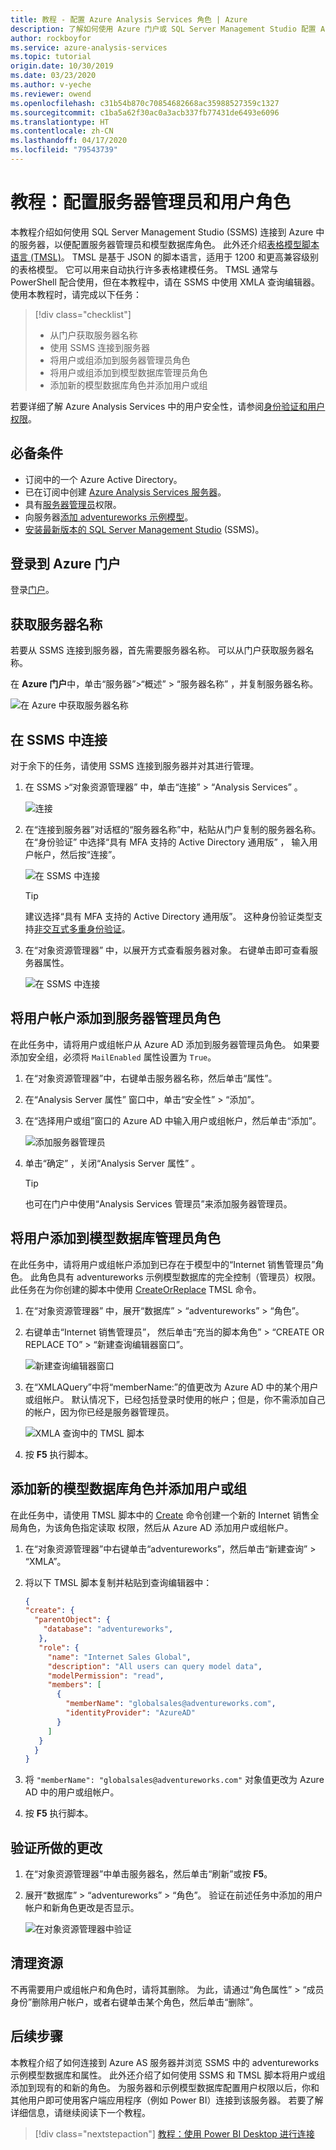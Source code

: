 ```yaml
---
title: 教程 - 配置 Azure Analysis Services 角色 | Azure
description: 了解如何使用 Azure 门户或 SQL Server Management Studio 配置 Azure Analysis Services 管理员和用户角色。
author: rockboyfor
ms.service: azure-analysis-services
ms.topic: tutorial
origin.date: 10/30/2019
ms.date: 03/23/2020
ms.author: v-yeche
ms.reviewer: owend
ms.openlocfilehash: c31b54b870c70854682668ac35988527359c1327
ms.sourcegitcommit: c1ba5a62f30ac0a3acb337fb77431de6493e6096
ms.translationtype: HT
ms.contentlocale: zh-CN
ms.lasthandoff: 04/17/2020
ms.locfileid: "79543739"
---
```

<!--Notice: Verify successfully-->
# <a name="tutorial-configure-server-administrator-and-user-roles"></a>教程：配置服务器管理员和用户角色

 本教程介绍如何使用 SQL Server Management Studio (SSMS) 连接到 Azure 中的服务器，以便配置服务器管理员和模型数据库角色。 此外还介绍[表格模型脚本语言 (TMSL)](https://docs.microsoft.com/analysis-services/tabular-model-programming-compatibility-level-1200/tabular-model-programming-for-compatibility-level-1200)。 TMSL 是基于 JSON 的脚本语言，适用于 1200 和更高兼容级别的表格模型。 它可以用来自动执行许多表格建模任务。 TMSL 通常与 PowerShell 配合使用，但在本教程中，请在 SSMS 中使用 XMLA 查询编辑器。 使用本教程时，请完成以下任务： 

> [!div class="checklist"]
> * 从门户获取服务器名称
> * 使用 SSMS 连接到服务器
> * 将用户或组添加到服务器管理员角色 
> * 将用户或组添加到模型数据库管理员角色
> * 添加新的模型数据库角色并添加用户或组

若要详细了解 Azure Analysis Services 中的用户安全性，请参阅[身份验证和用户权限](../analysis-services-manage-users.md)。 

## <a name="prerequisites"></a>必备条件

- 订阅中的一个 Azure Active Directory。
- 已在订阅中创建 [Azure Analysis Services 服务器](../analysis-services-create-server.md)。
- 具有[服务器管理员](../analysis-services-server-admins.md)权限。
- 向服务器[添加 adventureworks 示例模型](../analysis-services-create-sample-model.md)。
- [安装最新版本的 SQL Server Management Studio](https://docs.microsoft.com/sql/ssms/download-sql-server-management-studio-ssms) (SSMS)。

## <a name="sign-in-to-the-azure-portal"></a>登录到 Azure 门户

登录[门户](https://portal.azure.cn/)。

## <a name="get-server-name"></a>获取服务器名称
若要从 SSMS 连接到服务器，首先需要服务器名称。 可以从门户获取服务器名称。

在 **Azure 门户**中，单击“服务器”>“概述”   > “服务器名称”  ，并复制服务器名称。

<!--MOONCAKE: Remove the four empty chars to avoid the wrong code format-->

![在 Azure 中获取服务器名称](./media/analysis-services-tutorial-roles/aas-copy-server-name.png)

<!--MOONCAKE: Remove the four empty chars to avoid the wrong code format-->

## <a name="connect-in-ssms"></a>在 SSMS 中连接

对于余下的任务，请使用 SSMS 连接到服务器并对其进行管理。

1. 在 SSMS >“对象资源管理器”  中，单击“连接”   > “Analysis Services”  。

    ![连接](./media/analysis-services-tutorial-roles/aas-ssms-connect.png)

2. 在“连接到服务器”对话框的“服务器名称”中，粘贴从门户复制的服务器名称。   在“身份验证”  中选择“具有 MFA 支持的 Active Directory 通用版”  ，  输入用户帐户，然后按“连接”。

    ![在 SSMS 中连接](./media/analysis-services-tutorial-roles/aas-connect-ssms-auth.png)

    > [!TIP]
    > 建议选择“具有 MFA 支持的 Active Directory 通用版”。 这种身份验证类型支持[非交互式多重身份验证](../../sql-database/sql-database-ssms-mfa-authentication.md)。 

3. 在“对象资源管理器”  中，以展开方式查看服务器对象。 右键单击即可查看服务器属性。

    ![在 SSMS 中连接](./media/analysis-services-tutorial-roles/aas-connect-ssms-objexp.png)

## <a name="add-a-user-account-to-the-server-administrator-role"></a>将用户帐户添加到服务器管理员角色

在此任务中，请将用户或组帐户从 Azure AD 添加到服务器管理员角色。 如果要添加安全组，必须将 `MailEnabled` 属性设置为 `True`。

1. 在“对象资源管理器”中，右键单击服务器名称，然后单击“属性”。   
2. 在“Analysis Server 属性”  窗口中，单击“安全性”   >   “添加”。
3. 在“选择用户或组”窗口的 Azure AD 中输入用户或组帐户，然后单击“添加”。   

    ![添加服务器管理员](./media/analysis-services-tutorial-roles/aas-add-server-admin.png)

4. 单击“确定”  ，关闭“Analysis Server 属性”  。

    > [!TIP]
    > 也可在门户中使用“Analysis Services 管理员”来添加服务器管理员。  

## <a name="add-a-user-to-the-model-database-administrator-role"></a>将用户添加到模型数据库管理员角色

在此任务中，请将用户或组帐户添加到已存在于模型中的“Internet 销售管理员”角色。 此角色具有 adventureworks 示例模型数据库的完全控制（管理员）权限。 此任务在为你创建的脚本中使用 [CreateOrReplace](https://docs.microsoft.com/analysis-services/tmsl/createorreplace-command-tmsl) TMSL 命令。

1. 在“对象资源管理器”  中，展开“数据库”   > “adventureworks”   >   “角色”。 
2. 右键单击“Internet 销售管理员”，  然后单击“充当的脚本角色”   > “CREATE OR REPLACE TO”   >   “新建查询编辑器窗口”。

    ![新建查询编辑器窗口](./media/analysis-services-tutorial-roles/aas-add-db-admin.png)

3. 在“XMLAQuery”中将“memberName:”的值更改为 Azure AD 中的某个用户或组帐户。   默认情况下，已经包括登录时使用的帐户；但是，你不需添加自己的帐户，因为你已经是服务器管理员。

    ![XMLA 查询中的 TMSL 脚本](./media/analysis-services-tutorial-roles/aas-add-db-admin-script.png)

4. 按 **F5** 执行脚本。

## <a name="add-a-new-model-database-role-and-add-a-user-or-group"></a>添加新的模型数据库角色并添加用户或组

在此任务中，请使用 TMSL 脚本中的 [Create](https://docs.microsoft.com/analysis-services/tmsl/create-command-tmsl) 命令创建一个新的 Internet 销售全局角色，为该角色指定读取  权限，然后从 Azure AD 添加用户或组帐户。

1. 在“对象资源管理器”中右键单击“adventureworks”，然后单击“新建查询” > “XMLA”。  
2. 将以下 TMSL 脚本复制并粘贴到查询编辑器中：

    ```JSON
    {
    "create": {
      "parentObject": {
        "database": "adventureworks",
       },
       "role": {
         "name": "Internet Sales Global",
         "description": "All users can query model data",
         "modelPermission": "read",
         "members": [
           {
             "memberName": "globalsales@adventureworks.com",
             "identityProvider": "AzureAD"
           }
         ]
       }
      }
    }
    ```

3. 将 `"memberName": "globalsales@adventureworks.com"` 对象值更改为 Azure AD 中的用户或组帐户。
4. 按 **F5** 执行脚本。

## <a name="verify-your-changes"></a>验证所做的更改

1. 在“对象资源管理器”中单击服务器名，然后单击“刷新”或按 **F5**。 
2. 展开“数据库” > “adventureworks” > “角色”。   验证在前述任务中添加的用户帐户和新角色更改是否显示。   

    ![在对象资源管理器中验证](./media/analysis-services-tutorial-roles/aas-connect-ssms-verify.png)

## <a name="clean-up-resources"></a>清理资源

不再需要用户或组帐户和角色时，请将其删除。 为此，请通过“角色属性”   >   “成员身份”删除用户帐户，或者右键单击某个角色，然后单击“删除”。 

## <a name="next-steps"></a>后续步骤
本教程介绍了如何连接到 Azure AS 服务器并浏览 SSMS 中的 adventureworks 示例模型数据库和属性。 此外还介绍了如何使用 SSMS 和 TMSL 脚本将用户或组添加到现有的和新的角色。 为服务器和示例模型数据库配置用户权限以后，你和其他用户即可使用客户端应用程序（例如 Power BI）连接到该服务器。 若要了解详细信息，请继续阅读下一个教程。 

> [!div class="nextstepaction"]
> [教程：使用 Power BI Desktop 进行连接](analysis-services-tutorial-pbid.md)

<!-- Update_Description: update meta properties, wording update, update link -->